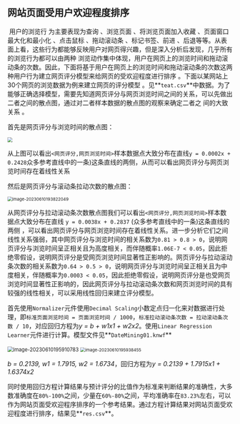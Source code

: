 ## 网站页面受用户欢迎程度排序

​		用户的浏览行 为主要表现为查询 、浏览页面 、将浏览页面加入收藏 、页面窗口最大化和最小化 、点击鼠标 、拖动滚动条 、标记书签、前进 、后退等等。从表面上看，这些行为都能够反映用户对网页得兴趣，但是深入分析后发现，几乎所有的浏览行为都可以由两种 浏览动作集中体现，用户在网页上的浏览时间和拖动滚动条的次数。因此，下面将基于用户在网页上的浏览时间和拖动滚动条的次数这两种用户行为建立网页评分模型来给网页的受欢迎程度进行排序 。下面以某网站上30个网页的浏览数据为例来建立网页的评分模型 。见**`teat.csv`**中数据。为了能够正确选择模型，需要先知道网页评分与网页浏览时间之间的关系，可以先做出二者之间的散点图，通过对二者样本数据的散点图的观察来确定二者之 间的大致关系 。

首先是网页评分与浏览时间的散点图：

<img src="https://gitee.com/WembleyPrince/data-mining/raw/master/%E4%BD%9C%E4%B8%9A1/images/image-20230610193419737.png" style="zoom: 67%;" />

​		从上图可以看出`<网页评分,网页浏览时间>`样本数据点大致分布在直线`y = 0.0002x + 0.2428`众多参考直线中的一条)这条直线的两侧，从而可以看出网页评分与网页浏览时间存在着线性关系

然后是网页评分与滚动条拉动次数的散点图：

<img src="https://gitee.com/WembleyPrince/data-mining/raw/master/%E4%BD%9C%E4%B8%9A1/images/image-20230610193822049.png" alt="image-20230610193822049" style="zoom: 67%;" />

​		从网页评分与拉动滚动条次数散点图我们可以看出`<网页评分,网页浏览时间>`样本数据点大致分布在直线 `y = 0.0038x + 0.2837` (众多参考直线中的一条)这条直线的两侧 ，可以看出网页评分与网页浏览时间存在着线性关系。进一步分析它们之间线性关系强弱，其中网页评分与浏览时间的相关系数为`0.81 > 0.8 > 0`，说明网页评分与浏览时间呈正相关且为高度相关，而伴随概率`1.06E-7 < 0.05`，因此拒绝零假设，说明网页评分是受网页浏览时间显著性正影响的。网页评分与拉动滚动条次数的相关系数为`0.64 > 0.5 > 0`，说明网页评分与浏览时间呈正相关且为中度相关，伴随概率为`0.0003 < 0.05`，因此拒绝零假设，说明网页评分是也受网页浏览时间显著性正影响的，因此网页评分与拉动滚动条次数和网页浏览时间的具有较强的线性相关，可以采用线性回归来建立评分模型。

​		首先使用`Normalizer`元件使用`Decimal Scaling`小数定点归一化来对数据进行处理，即`标准页面浏览时间 = 页面浏览时间 / 1000`，`标准拉动滚动条次数 = 拉动滚动条次数 / 10`，对应回归方程为*y = b + w1x1 + w2x2*。使用`Linear Regression Learner`元件进行计算。模型文件见**`DateMining01.knwf`**

<img src="https://gitee.com/WembleyPrince/data-mining/raw/master/%E4%BD%9C%E4%B8%9A1/images/image-20230610195910783.png" alt="image-20230610195910783" style="zoom: 80%;" />

<img src="https://gitee.com/WembleyPrince/data-mining/raw/master/%E4%BD%9C%E4%B8%9A1/images/image-20230610195938455.png" alt="image-20230610195938455" style="zoom: 67%;" />

*b = 0.2139, w1 = 1.7915, w2 = 1.6734*，回归方程为*y = 0.2139 + 1.7915x1 + 1.6374x2*

​		同时使用回归方程计算结果与预计评分的比值作为标准来判断结果的准确性，大多数准确度在`80%-100%`之间，少量在`60%-80%`之间，平均准确率在`83.23%`左右，可以作为网站页面受欢迎程序排序的一个参考结果。通过方程计算结果对网站页面受欢迎程度进行排序，结果见**`res.csv`**。